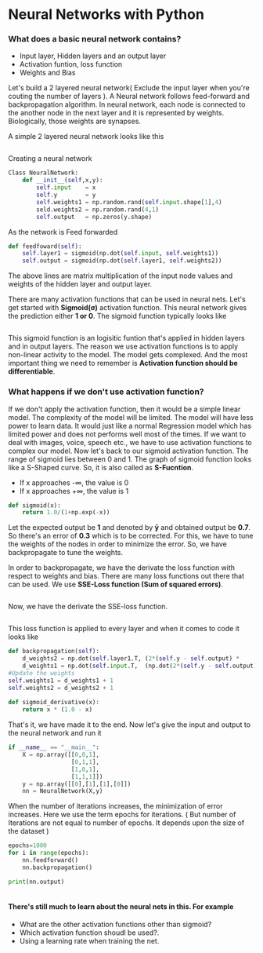 # Neural Networks with Python
###  What does a basic neural network contains?
- Input layer, Hidden layers and an output layer
- Activation funtion, loss function
- Weights and Bias

Let's build a 2 layered neural network( Exclude the input layer when you're couting the number of layers ). A Neural network follows feed-forward and backpropagation algorithm. In neural network, each node is connected to the another node in the next layer and it is represented by weights. Biologically, those weights are synapses. 

A simple 2 layered neural network looks like this

<p align="center">
  <img src="">
</p>

Creating a neural network
```python
Class NeuralNetwork:
    def __init__(self,x,y):
        self.input    = x
        self.y        = y
        self.weights1 = np.random.rand(self.input.shape[1],4)
        seld.weights2 = np.random.rand(4,1)
        self.output   = np.zeros(y.shape)  

```
As the network is Feed forwarded
```python
def feedfoward(self):
    self.layer1 = sigmoid(np.dot(self.input, self.weights1))
    self.output = sigmoid(np.dot(self.layer1, self.weights2))
```
The above lines are matrix multiplication of the input node values and weights
of the hidden layer and output layer.

There are many activation functions that can be used in neural nets. Let's get started with **Sigmoid(σ)** activation function. This neural network gives the prediction either **1 or 0**. The sigmoid function typically looks like

<p align="center">
  <img src="">
</p>

This sigmoid function is an logisitic funtion that's applied in hidden layers and in output layers. The reason we use activation functions is to apply non-linear activity to the model. The model gets complexed. And the most important thing we need to remember is **Activation function should be differentiable**. 

### What happens if we don't use activation function?
If we don't apply the activation function, then it would be a simple linear model. The complexity of the model will be limited. The model will have less power to learn data. It would just like a normal Regression model which has limited power and does not performs well most of the times. If we want to deal with images, voice, speech etc., we have to use activation functions to complex our model.
Now let's back to our sigmoid activation function. The range of sigmoid lies between 0 and 1. The graph of sigmoid function looks like a S-Shaped curve. So, it is also called as **S-Fucntion**.

- If x approaches -∞, the value is 0
- If x approaches +∞, the value is 1

```python
def sigmoid(x):
    return 1.0/(1+np.exp(-x))
```

Let the expected output be **1** and denoted by **ȳ** and obtained output be **0.7**. So there's an error of **0.3** which is to be corrected. For this, we have to tune the weights of the nodes in order to minimize the error. So, we have backpropagate to tune the weights.

In order to backpropagate, we have the derivate the loss function with respect to weights and bias. There are many loss functions out there that can be used. We use **SSE-Loss function (Sum of squared errors)**. 

<p align="center">
  <img src="">
</p>

Now, we have the derivate the SSE-loss function.

<p align="center">
  <img src="">
</p>

This loss function is applied to every layer and when it comes to code it looks like 
```python
def backpropagation(self):
    d_weights2 = np.dot(self.layer1.T, (2*(self.y - self.output) *                         sigmoid_derivative(self.output)))
    d_weights1 = np.dot(self.input.T,  (np.dot(2*(self.y - self.output) *                  sigmoid_derivative(self.output), self.weights2.T) *                        sigmoid_derivative(self.layer1)))
#Update the weights
self.weights1 = d_weights1 + 1
self.weights2 = d_weights2 + 1
    
def sigmoid_derivative(x):
    return x * (1.0 - x)

```

That's it, we have made it to the end. Now let's give the input and output to the neural network and run it 
```python
if __name__ == "__main__":
    X = np.array([[0,0,1],
                  [0,1,1],
                  [1,0,1],
                  [1,1,1]])
    y = np.array([[0],[1],[1],[0]])
    nn = NeuralNetwork(X,y)
```

When the number of iterations increases, the minimization of error increases.
Here we use the term epochs for iterations. ( But number of Iterations are not equal to number of epochs. It depends upon the size of the dataset )

```python
epochs=1000
for i in range(epochs):
    nn.feedforward()
    nn.backpropagation()

print(nn.output)
    
```
#### There's still much to learn about the neural nets in this. For example
- What are the other activation functions other than sigmoid?
- Which activation function shoudl be used?.
- Using a learning rate when training the net.









